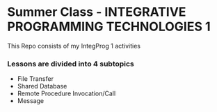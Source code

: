 # Summer Class - INTEGRATIVE PROGRAMMING TECHNOLOGIES 1
This Repo consists of my IntegProg 1 activities <br>
### Lessons are divided into 4 subtopics
* File Transfer
* Shared Database
* Remote Procedure Invocation/Call
* Message
